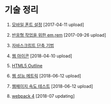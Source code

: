# 기술 정리

1. [모바일 폰트 설정](http://13.124.101.236/khy_work/font_test_khy2.html) [2017-04-11 upload]

2. [반응형 작업을 위한 em,rem](http://13.124.101.236/khy_work/01_study_em_rem.html) [2017-09-26 upload]

3. [자바스크립트 단축 기법](https://kimhyoyeong.github.io/task/01)

4. [웹 아이콘](https://kimhyoyeong.github.io/task/02) [2018-04-10 upload]

5. [HTML5 Outline](https://kimhyoyeong.github.io/task/03)

6. [웹 성능 메트릭](https://kimhyoyeong.github.io/task/05)  [2018-06-12 upload]

7. [웹페이지 속도 테스트](https://kimhyoyeong.github.io/task/04) [2018-06-12 upload]

7. [webpack 4](https://kimhyoyeong.github.io/task/06)  [2018-07 updating]

   ​


